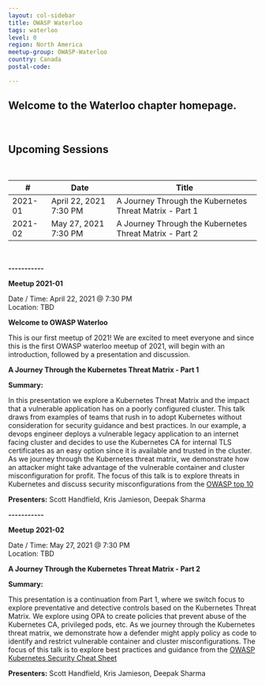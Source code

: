 ```yaml
---
layout: col-sidebar
title: OWASP Waterloo
tags: waterloo
level: 0
region: North America
meetup-group: OWASP-Waterloo
country: Canada
postal-code: 

---
```


Welcome to the Waterloo chapter homepage.
-----------------

<br>

Upcoming Sessions
-----------------
<br>

| # | Date |  Title | 
| -------- | -------- | ----------- | 
| 2021-01 | April 22, 2021 7:30 PM| A Journey Through the Kubernetes Threat Matrix - Part 1 | 
| 2021-02 | May 27, 2021 7:30 PM| A Journey Through the Kubernetes Threat Matrix - Part 2 | 


<br> 

**-----------**

**Meetup 2021-01**

Date / Time: April 22, 2021 @ 7:30 PM <br>
Location: TBD 

**Welcome to OWASP Waterloo** 

This is our first meetup of 2021! 
We are excited to meet everyone and since this is the first OWASP waterloo meetup of 2021, will begin with an introduction, followed by a presentation and discussion. 

**A Journey Through the Kubernetes Threat Matrix - Part 1**

**Summary:**

In this presentation we explore a Kubernetes Threat Matrix and the impact that a vulnerable application has on a poorly configured cluster. This talk draws from examples of teams that rush in to adopt Kubernetes without consideration for security guidance and best practices. In our example, a devops engineer deploys a vulnerable legacy application to an internet facing cluster and decides to use the Kubernetes CA for internal TLS certificates as an easy option since it is available and trusted in the cluster. As we journey through the Kubernetes threat matrix, we demonstrate how an attacker might take advantage of the vulnerable container and cluster misconfiguration for profit. The focus of this talk is to explore threats in Kubernetes and discuss security misconfigurations from the [OWASP top 10](https://owasp.org/www-project-top-ten/)

**Presenters:**
Scott Handfield,
Kris Jamieson,
Deepak Sharma


**-----------**

**Meetup 2021-02**

Date / Time: May 27, 2021 @ 7:30 PM <br>
Location: TBD 


**A Journey Through the Kubernetes Threat Matrix - Part 2**

**Summary:**

This presentation is a continuation from Part 1, where we switch focus to explore preventative and detective controls based on the Kubernetes Threat Matrix. We explore using OPA to create policies that prevent abuse of the Kubernetes CA, privileged pods, etc. As we journey through the Kubernetes threat matrix, we demonstrate how a defender might apply policy as code to identify and restrict vulnerable container and cluster misconfigurations. The focus of this talk is to explore best practices and guidance from the [OWASP Kubernetes Security Cheat Sheet](https://cheatsheetseries.owasp.org/cheatsheets/Kubernetes_Security_Cheat_Sheet.html)

**Presenters:**
Scott Handfield,
Kris Jamieson,
Deepak Sharma

